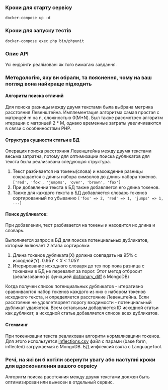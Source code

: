 ### Кроки для старту сервiсу

```
docker-compose up -d
```

### Кроки для запуску тестiв

```
docker-compose exec php bin/phpunit
```

### Опис API

Усі ендоїнти реалізовані як того вимагаю завдання.

### Mетодологію, яку ви обрали, та пояснення, чому на ваш погляд вона найкраще підходить

#### Алгоритм поиска отличий

Для поиска разницы между двумя текстами была выбрана метрика расстояния Левенштейна.
Имплементация алгоритма самая простая с матрицей m на n, сложностью 0(M*N). Был также рассмотрен
алгоритм итерации с матрицей 2 * M, однако временные затраты увеличиваются в связи с особенностями PHP.

#### Структура сущности статьи в БД 

Операция поиска расстояния Левенштейна между двумя текстами весьма затратна, потому для оптимизации поиска дубликатов 
для текста была реализована следующая структура.
1. Текст разбивается на токены(слова) и нахождение разницы сокращается с длины набора символов до длины набора токенов.
`['red', 'fox', 'jumpms', 'over', 'brown', 'fox']`
2. При добавлении текста в БД также добавляется его длина токенов. 
3. Также для каждого текста в БД добавляется словарь токенов сортированный по убыванию 
`['fox' => 2, 'red' => 1, 'jumps' => 1, ...]`

#### Поиск дубликатов:

При добавлении, тест разбивается на токены и находится их длина и словарь. 

Выполняется запрос в БД для поиска потенциальных дубликатов, который включает 2 этапа сортировки:
1. Длина токенов дубликата(X) должна совпадать на 95% с исходной(Y). 0.95*Y < X < 1.05*Y
2. Итерирование исходного словаря до тех пор пока разница с токенами в БД не перевалит за порог. 
Этот метод отбросит 
(реализованно js функцией [dictionary_diff](docker/mongo/mongo-init.js) в MongoDB)

Когда получен список потенциальных дубликатов - итеративно сравниваются набор токенов каждого из них с набором
токенов исходного текста, и определяется расстояние Левенштейна. Если расстояние не удовлетворяет порогу 
входимости - потенциальный дубликат удаляется. Всем остальным добавляется ID исходной статьи как дубликат, а исходной статье
добавляется список всех дубликатов.

#### Стемминг

При токенизации текста реалихован алгоритм нормализациии токенов. Для этого используется [inflections.csv](docker/inflections/inflections.csv)
файл с парами (base form, inflected) загружаемая в MongoDB. БД инфлексий взята c LanguageTool.

### Pечі, на які ви б хотіли звернути увагу або наступнi кроки для вдосконалення вашого сервiсу 

Алгоритм поиска расстояния между двумя текстами должен быть оптимизирован или вынесен в отдельный сервис.

